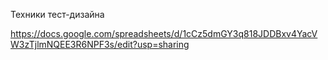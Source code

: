 Техники тест-дизайна

https://docs.google.com/spreadsheets/d/1cCz5dmGY3q818JDDBxv4YacVW3zTjlmNQEE3R6NPF3s/edit?usp=sharing
